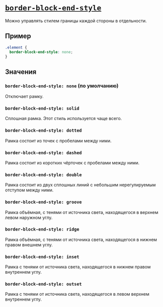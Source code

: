 # [`border-block-end-style`](../index.md)

Можно управлять стилем границы каждой стороны в отдельности.

## Пример

```css
.element {
  border-block-end-style: none;
}
```

## Значения

### `border-block-end-style: none` (по умолчанию)

Отключает рамку.

### `border-block-end-style: solid`

Сплошная рамка. Этот стиль используется чаще всего.

### `border-block-end-style: dotted`

Рамка состоит из точек с пробелами между ними.

### `border-block-end-style: dashed`

Рамка состоит из коротких чёрточек с пробелами между ними.

### `border-block-end-style: double`

Рамка состоит из двух сплошных линий с небольшим нерегулируемым отступом между ними.

### `border-block-end-style: groove`

Рамка объёмная, с тенями от источника света, находящегося в верхнем левом наружном углу.

### `border-block-end-style: ridge`

Рамка объёмная, с тенями от источника света, находящегося в нижнем правом внешнем углу.

### `border-block-end-style: inset`

Рамка с тенями от источника света, находящегося в нижнем правом внутреннем углу.

### `border-block-end-style: outset`

Рамка с тенями от источника света, находящегося в левом верхнем внутреннем углу.
